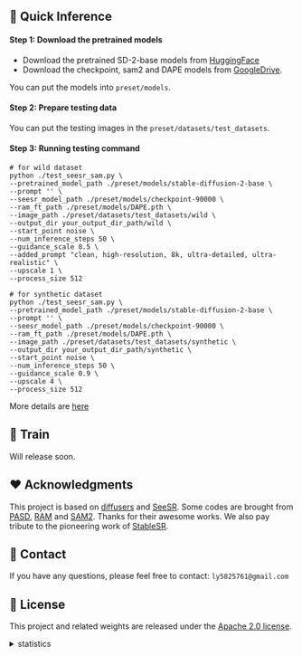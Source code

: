 ## 🚀 Quick Inference
#### Step 1: Download the pretrained models
- Download the pretrained SD-2-base models from [HuggingFace](https://huggingface.co/stabilityai/stable-diffusion-2-base)
- Download the checkpoint, sam2 and DAPE models from [GoogleDrive](https://drive.google.com/drive/folders/1Ce0D8R99t-fDQfACLc8SGvf3gzdMnTwT?usp=sharing).

You can put the models into `preset/models`.

#### Step 2: Prepare testing data
You can put the testing images in the `preset/datasets/test_datasets`.

#### Step 3: Running testing command
```
# for wild dataset
python ./test_seesr_sam.py \
--pretrained_model_path ./preset/models/stable-diffusion-2-base \
--prompt '' \
--seesr_model_path ./preset/models/checkpoint-90000 \
--ram_ft_path ./preset/models/DAPE.pth \
--image_path ./preset/datasets/test_datasets/wild \
--output_dir your_output_dir_path/wild \
--start_point noise \
--num_inference_steps 50 \
--guidance_scale 8.5 \
--added_prompt "clean, high-resolution, 8k, ultra-detailed, ultra-realistic" \
--upscale 1 \
--process_size 512

# for synthetic dataset
python ./test_seesr_sam.py \
--pretrained_model_path ./preset/models/stable-diffusion-2-base \
--prompt '' \
--seesr_model_path ./preset/models/checkpoint-90000 \
--ram_ft_path ./preset/models/DAPE.pth \
--image_path ./preset/datasets/test_datasets/synthetic \
--output_dir your_output_dir_path/synthetic \
--start_point noise \
--num_inference_steps 50 \
--guidance_scale 0.9 \
--upscale 4 \
--process_size 512
```
More details are [here](asserts/hyp.md)

## 🌈 Train 

Will release soon.

## ❤️ Acknowledgments
This project is based on [diffusers](https://github.com/huggingface/diffusers) and [SeeSR](https://github.com/cswry/SeeSR). Some codes are brought from [PASD](https://github.com/yangxy/PASD), [RAM](https://github.com/xinyu1205/recognize-anything) and [SAM2](https://github.com/cswry/SeeSR). Thanks for their awesome works. We also pay tribute to the pioneering work of [StableSR](https://github.com/IceClear/StableSR).

## 📧 Contact
If you have any questions, please feel free to contact: `ly5825761@gmail.com`

## 🎫 License
This project and related weights are released under the [Apache 2.0 license](LICENSE).


<details>
<summary>statistics</summary>

![visitors](https://visitor-badge.laobi.icu/badge?page_id=cswry/SeeSR)

</details>
